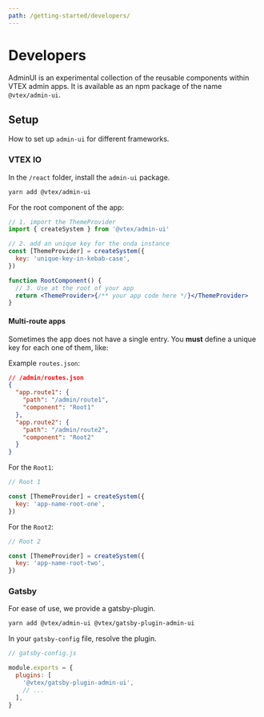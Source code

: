 ```yaml
---
path: /getting-started/developers/
---
```


# Developers

AdminUI is an experimental collection of the reusable components within VTEX admin apps. It is available as an npm package of the name `@vtex/admin-ui`.

## Setup

How to set up `admin-ui` for different frameworks.

### VTEX IO

In the `/react` folder, install the `admin-ui` package.

```sh isStatic
yarn add @vtex/admin-ui
```

For the root component of the app:

```jsx isStatic
// 1. import the ThemeProvider
import { createSystem } from '@vtex/admin-ui'

// 2. add an unique key for the onda instance
const [ThemeProvider] = createSystem({
  key: 'unique-key-in-kebab-case',
})

function RootComponent() {
  // 3. Use at the root of your app
  return <ThemeProvider>{/** your app code here */}</ThemeProvider>
}
```

#### Multi-route apps

Sometimes the app does not have a single entry. You **must** define a unique key for each one of them, like:

Example `routes.json`:

```json isStatic
// /admin/routes.json
{
  "app.route1": {
    "path": "/admin/route1",
    "component": "Root1"
  },
  "app.route2": {
    "path": "/admin/route2",
    "component": "Root2"
  }
}
```

For the `Root1`:

```jsx isStatic
// Root 1

const [ThemeProvider] = createSystem({
  key: 'app-name-root-one',
})
```

For the `Root2`:

```jsx isStatic
// Root 2

const [ThemeProvider] = createSystem({
  key: 'app-name-root-two',
})
```

### Gatsby

For ease of use, we provide a gatsby-plugin.

```sh isStatic
yarn add @vtex/admin-ui @vtex/gatsby-plugin-admin-ui
```

In your `gatsby-config` file, resolve the plugin.

```js isStatic
// gatsby-config.js

module.exports = {
  plugins: [
    '@vtex/gatsby-plugin-admin-ui',
    // ...
  ],
}
```

